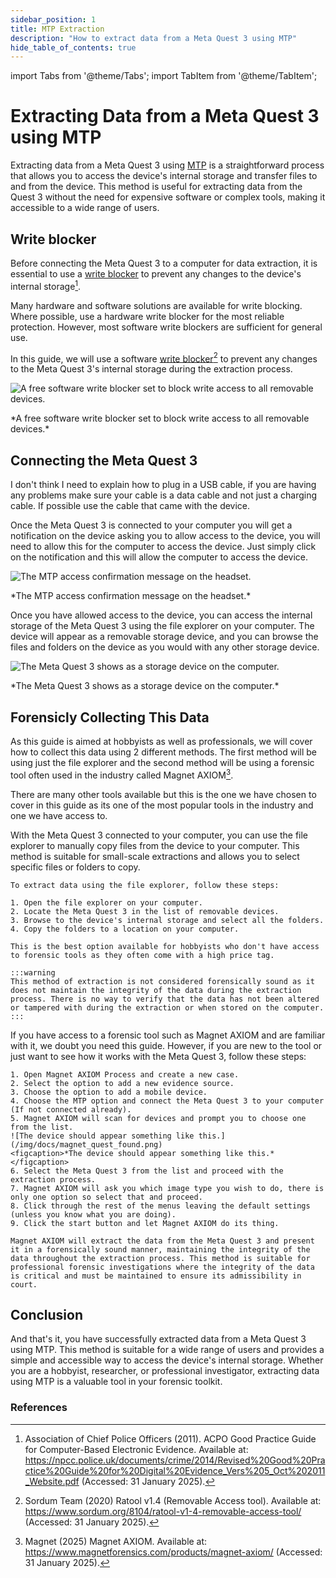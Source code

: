 ```yaml
---
sidebar_position: 1
title: MTP Extraction
description: "How to extract data from a Meta Quest 3 using MTP"
hide_table_of_contents: true
---
```

import Tabs from '@theme/Tabs';
import TabItem from '@theme/TabItem';

# Extracting Data from a Meta Quest 3 using MTP

Extracting data from a Meta Quest 3 using [MTP](/glossary#mtp) is a straightforward process that allows you to access the device's internal storage and transfer files to and from the device. This method is useful for extracting data from the Quest 3 without the need for expensive software or complex tools, making it accessible to a wide range of users.

## Write blocker

Before connecting the Meta Quest 3 to a computer for data extraction, it is essential to use a [write blocker](/glossary#write-blocker) to prevent any changes to the device's internal storage[^1]. 

Many hardware and software solutions are available for write blocking. Where possible, use a hardware write blocker for the most reliable protection. However, most software write blockers are sufficient for general use.

In this guide, we will use a software [write blocker](/glossary#write-blocker)[^2] to prevent any changes to the Meta Quest 3's internal storage during the extraction process.

![A free software write blocker set to block write access to all removable devices.](/img/docs/ratool.png)
<figcaption>*A free software write blocker set to block write access to all removable devices.*</figcaption>

## Connecting the Meta Quest 3

I don't think I need to explain how to plug in a USB cable, if you are having any problems make sure your cable is a data cable and not just a charging cable. If possible use the cable that came with the device.

Once the Meta Quest 3 is connected to your computer you will get a notification on the device asking you to allow access to the device, you will need to allow this for the computer to access the device. Just simply click on the notification and this will allow the computer to access the device.

![The MTP access confirmation message on the headset.](/img/docs/mtp_confirm.jpg)
<figcaption>*The MTP access confirmation message on the headset.*</figcaption>

Once you have allowed access to the device, you can access the internal storage of the Meta Quest 3 using the file explorer on your computer. The device will appear as a removable storage device, and you can browse the files and folders on the device as you would with any other storage device.

![The Meta Quest 3 shows as a storage device on the computer.](/img/docs/quest_on_pc.png)
<figcaption>*The Meta Quest 3 shows as a storage device on the computer.*</figcaption>

## Forensicly Collecting This Data

As this guide is aimed at hobbyists as well as professionals, we will cover how to collect this data using 2 different methods. The first method will be using just the file explorer and the second method will be using a forensic tool often used in the industry called Magnet AXIOM[^3].

There are many other tools available but this is the one we have chosen to cover in this guide as its one of the most popular tools in the industry and one we have access to.

<Tabs>
  <TabItem value="file_explorer" label="File Explorer" default>
    With the Meta Quest 3 connected to your computer, you can use the file explorer to manually copy files from the device to your computer. This method is suitable for small-scale extractions and allows you to select specific files or folders to copy.

    To extract data using the file explorer, follow these steps:

    1. Open the file explorer on your computer.
    2. Locate the Meta Quest 3 in the list of removable devices.
    3. Browse to the device's internal storage and select all the folders.
    4. Copy the folders to a location on your computer.

    This is the best option available for hobbyists who don't have access to forensic tools as they often come with a high price tag.

    :::warning
    This method of extraction is not considered forensically sound as it does not maintain the integrity of the data during the extraction process. There is no way to verify that the data has not been altered or tampered with during the extraction or when stored on the computer.
    :::
  </TabItem>
  <TabItem value="axiom" label="Magnet AXIOM">
    If you have access to a forensic tool such as Magnet AXIOM and are familiar with it, we doubt you need this guide. However, if you are new to the tool or just want to see how it works with the Meta Quest 3, follow these steps:

    1. Open Magnet AXIOM Process and create a new case.
    2. Select the option to add a new evidence source.
    3. Choose the option to add a mobile device.
    4. Choose the MTP option and connect the Meta Quest 3 to your computer (If not connected already).
    5. Magnet AXIOM will scan for devices and prompt you to choose one from the list.
    ![The device should appear something like this.](/img/docs/magnet_quest_found.png)
    <figcaption>*The device should appear something like this.*</figcaption>
    6. Select the Meta Quest 3 from the list and proceed with the extraction process.
    7. Magnet AXIOM will ask you which image type you wish to do, there is only one option so select that and proceed.
    8. Click through the rest of the menus leaving the default settings (unless you know what you are doing).
    9. Click the start button and let Magnet AXIOM do its thing.

    Magnet AXIOM will extract the data from the Meta Quest 3 and present it in a forensically sound manner, maintaining the integrity of the data throughout the extraction process. This method is suitable for professional forensic investigations where the integrity of the data is critical and must be maintained to ensure its admissibility in court.
  </TabItem>
</Tabs>

## Conclusion

And that's it, you have successfully extracted data from a Meta Quest 3 using MTP. This method is suitable for a wide range of users and provides a simple and accessible way to access the device's internal storage. Whether you are a hobbyist, researcher, or professional investigator, extracting data using MTP is a valuable tool in your forensic toolkit.

### References
[^1]: Association of Chief Police Officers (2011). ACPO Good Practice Guide for Computer-Based Electronic Evidence. Available at: https://npcc.police.uk/documents/crime/2014/Revised%20Good%20Practice%20Guide%20for%20Digital%20Evidence_Vers%205_Oct%202011_Website.pdf (Accessed: 31 January 2025).
[^2]: Sordum Team (2020) Ratool v1.4 (Removable Access tool). Available at: https://www.sordum.org/8104/ratool-v1-4-removable-access-tool/ (Accessed: 31 January 2025).
[^3]: Magnet (2025) Magnet AXIOM. Available at: https://www.magnetforensics.com/products/magnet-axiom/ (Accessed: 31 January 2025).
